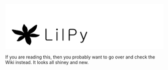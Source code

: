 ![LilPy](https://github.com/zeffii/LilPy/raw/master/GRAPHICS/LilPy_Logo.png)

If you are reading this, then you probably want to go over and check the Wiki instead. It looks all shiney and new.